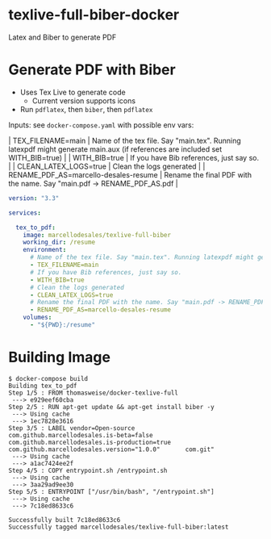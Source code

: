 # texlive-full-biber-docker

Latex and Biber to generate PDF

# Generate PDF with Biber 

* Uses Tex Live to generate code
  * Current version supports icons
* Run `pdflatex`, then `biber`, then `pdflatex`

Inputs: see `docker-compose.yaml` with possible env vars:

| TEX_FILENAME=main | Name of the tex file. Say "main.tex". Running latexpdf might generate main.aux (if references are included set WITH_BIB=true) |
| WITH_BIB=true | If you have Bib references, just say so. |
| CLEAN_LATEX_LOGS=true | Clean the logs generated |
| RENAME_PDF_AS=marcello-desales-resume | Rename the final PDF with the name. Say "main.pdf -> RENAME_PDF_AS.pdf |

```yaml
version: "3.3"

services:

  tex_to_pdf:
    image: marcellodesales/texlive-full-biber
    working_dir: /resume
    environment:
      # Name of the tex file. Say "main.tex". Running latexpdf might generate main.aux (if references are included set WITH_BIB=true)
      - TEX_FILENAME=main
      # If you have Bib references, just say so.
      - WITH_BIB=true
      # Clean the logs generated
      - CLEAN_LATEX_LOGS=true
      # Rename the final PDF with the name. Say "main.pdf -> RENAME_PDF_AS.pdf
      - RENAME_PDF_AS=marcello-desales-resume
    volumes:
      - "${PWD}:/resume"
```

# Building Image

```
$ docker-compose build
Building tex_to_pdf
Step 1/5 : FROM thomasweise/docker-texlive-full
 ---> e929eef60cba
Step 2/5 : RUN apt-get update && apt-get install biber -y
 ---> Using cache
 ---> 1ec7828e3616
Step 3/5 : LABEL vendor=Open-source       com.github.marcellodesales.is-beta=false       com.github.marcellodesales.is-production=true       com.github.marcellodesales.version="1.0.0"       com.git"
 ---> Using cache
 ---> a1ac7424ee2f
Step 4/5 : COPY entrypoint.sh /entrypoint.sh
 ---> Using cache
 ---> 3aa29ad9ee30
Step 5/5 : ENTRYPOINT ["/usr/bin/bash", "/entrypoint.sh"]
 ---> Using cache
 ---> 7c18ed8633c6

Successfully built 7c18ed8633c6
Successfully tagged marcellodesales/texlive-full-biber:latest
```
